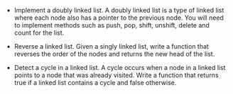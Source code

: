 
- Implement a doubly linked list. A doubly linked list is a type of linked list where each node also has a pointer to the previous node. You will need to implement methods such as push, pop, shift, unshift, delete and count for the list.


- Reverse a linked list. Given a singly linked list, write a function that reverses the order of the nodes and returns the new head of the list.


- Detect a cycle in a linked list. A cycle occurs when a node in a linked list points to a node that was already visited. Write a function that returns true if a linked list contains a cycle and false otherwise.